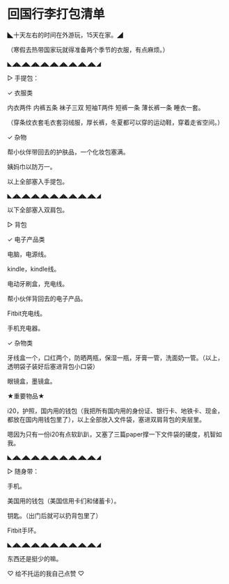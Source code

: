 # 回国行李打包清单


◣十天左右的时间在外游玩，15天在家。◢

（寒假去热带国家玩就得准备两个季节的衣服，有点麻烦。）

◣◢◣◢◣◢◣◢◣◢◣◢◣◢◣◢◣◢◣◢

▷ 手提包：

✓ 衣服类

内衣两件 内裤五条 袜子三双  短袖T两件 短裤一条 薄长裤一条 睡衣一套。

（穿条纹衣套毛衣套羽绒服，厚长裤，冬夏都可以穿的运动鞋，穿着走省空间。）

✓ 杂物

帮小伙伴带回去的护肤品，一个化妆包塞满。

姨妈巾以防万一。

以上全部塞入手提包。

◣◢◣◢◣◢◣◢◣◢◣◢◣◢◣◢◣◢◣◢

以下全部塞入双肩包。

▷ 背包

✓ 电子产品类

电脑，电源线。

kindle，kindle线。

电动牙刷盒，充电线。

帮小伙伴背回去的电子产品。

Fitbit充电线。

手机充电器。

✓ 杂物类

牙线盒一个，口红两个，防晒两瓶，保湿一瓶，牙膏一管，洗面奶一管。（以上，透明袋子装好后塞进背包小口袋）

眼镜盒，墨镜盒。

★重要物品★

i20，护照，国内用的钱包（我把所有国内用的身份证、银行卡、地铁卡、现金，都放在国内用钱包里了），以上全部放入文件袋，塞进双肩背包的夹层里。

嗯因为只有一份i20有点软趴趴，又塞了三篇paper撑一下文件袋的硬度，机智如我。

◣◢◣◢◣◢◣◢◣◢◣◢◣◢◣◢◣◢◣◢

▷ 随身带：

手机。

美国用的钱包（美国信用卡们和储蓄卡）。

钥匙。（出门后就可以扔背包里了）

Fitbit手环。

◣◢◣◢◣◢◣◢◣◢◣◢◣◢◣◢◣◢◣◢

东西还是挺少的嘛。

♡ 给不托运的我自己点赞 ♡

